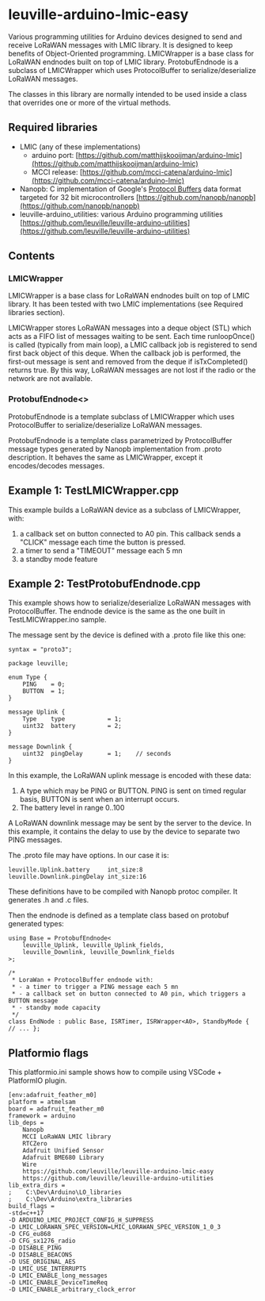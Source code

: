 # leuville-arduino-lmic-easy
Various programming utilities for Arduino devices designed to send and receive LoRaWAN messages with LMIC library. It is designed to keep benefits of Object-Oriented programming.
LMICWrapper is a base class for LoRaWAN endnodes built on top of LMIC library.
ProtobufEndnode is a subclass of LMICWrapper which uses ProtocolBuffer to serialize/deserialize LoRaWAN messages.

The classes in this library are normally intended to be used inside a class that overrides one or more of the virtual methods.

## Required libraries


 - LMIC (any of these implementations)
	 - arduino port: [https://github.com/matthijskooijman/arduino-lmic](https://github.com/matthijskooijman/arduino-lmic)
	 - MCCI release: [https://github.com/mcci-catena/arduino-lmic](https://github.com/mcci-catena/arduino-lmic)
 - Nanopb: C implementation of Google's [Protocol Buffers](http://code.google.com/apis/protocolbuffers/) data format targeted for 32 bit microcontrollers [https://github.com/nanopb/nanopb](https://github.com/nanopb/nanopb)
 - leuville-arduino_utilities: various Arduino programming utilities [https://github.com/leuville/leuville-arduino-utilities](https://github.com/leuville/leuville-arduino-utilities)

## Contents

### LMICWrapper
LMICWrapper is a base class for LoRaWAN endnodes built on top of LMIC library. It has been tested with two LMIC implementations (see Required libraries section).

LMICWrapper stores LoRaWAN messages into a deque object (STL) which acts as a FIFO list of messages waiting to be sent. Each time runloopOnce() is called (typically from main loop), a LMIC callback job is registered to send first back object of this deque. When the callback job is performed, the first-out message is sent and removed from the deque if isTxCompleted() returns true. By this way, LoRaWAN messages are not lost if the radio or the network are not available.

### ProtobufEndnode<>
ProtobufEndnode is a template subclass of LMICWrapper which uses ProtocolBuffer to serialize/deserialize LoRaWAN messages.

ProtobufEndnode is a template class parametrized by ProtocolBuffer message types generated by Nanopb implementation from .proto description. It behaves the same as LMICWrapper, except it encodes/decodes messages.

## Example 1: TestLMICWrapper.cpp
This example builds a LoRaWAN device as a subclass of LMICWrapper, with:

 1. a callback set on button connected to A0 pin. This callback sends a "CLICK" message each time the button is pressed.
 2. a timer to send a "TIMEOUT" message each 5 mn
 3. a standby mode feature

 ## Example 2: TestProtobufEndnode.cpp
This example shows how to serialize/deserialize LoRaWAN messages with ProtocolBuffer.
The endnode device is the same as the one built in TestLMICWrapper.ino sample.

The message sent by the device is defined with a .proto file like this one:

    syntax = "proto3";
    
    package leuville;
    
    enum Type {
    	PING 	= 0;
    	BUTTON 	= 1;
    }
    
    message Uplink {		
    	Type	type			= 1;
    	uint32	battery 		= 2;
    }
    
    message Downlink {
    	uint32	pingDelay		= 1;	// seconds
    }
In this example, the LoRaWAN uplink message is encoded with these data:

 1. A type which may be PING or BUTTON. PING is sent on timed regular basis, BUTTON is sent when an interrupt occurs.
 2. The battery level in range 0..100

A LoRaWAN downlink message may be sent by the server to the device. In this example, it contains the delay to use by the device to separate two PING messages.

The .proto file may have options. In our case it is:

    leuville.Uplink.battery		int_size:8
    leuville.Downlink.pingDelay	int_size:16

These definitions have to be compiled with Nanopb protoc compiler. It generates .h and .c files.

Then the endnode is defined as a template class based on protobuf generated types:

    using Base = ProtobufEndnode<
    	leuville_Uplink, leuville_Uplink_fields,
    	leuville_Downlink, leuville_Downlink_fields
    >;
    
    /*
     * LoraWan + ProtocolBuffer endnode with:
     * - a timer to trigger a PING message each 5 mn
     * - a callback set on button connected to A0 pin, which triggers a BUTTON message
     * - standby mode capacity
     */
    class EndNode : public Base, ISRTimer, ISRWrapper<A0>, StandbyMode { // ... };
    
## Platformio flags

This platformio.ini sample shows how to compile using VSCode + PlatformIO plugin.

    [env:adafruit_feather_m0]
    platform = atmelsam
    board = adafruit_feather_m0
    framework = arduino
    lib_deps = 
        Nanopb
        MCCI LoRaWAN LMIC library
        RTCZero
        Adafruit Unified Sensor
        Adafruit BME680 Library
        Wire
        https://github.com/leuville/leuville-arduino-lmic-easy
        https://github.com/leuville/leuville-arduino-utilities
    lib_extra_dirs = 
    ;    C:\Dev\Arduino\LO_libraries
    ;    C:\Dev\Arduino\extra_libraries
    build_flags =
	-std=c++17
	-D ARDUINO_LMIC_PROJECT_CONFIG_H_SUPPRESS
	-D LMIC_LORAWAN_SPEC_VERSION=LMIC_LORAWAN_SPEC_VERSION_1_0_3
	-D CFG_eu868
	-D CFG_sx1276_radio
	-D DISABLE_PING
	-D DISABLE_BEACONS
	-D USE_ORIGINAL_AES
	-D LMIC_USE_INTERRUPTS
	-D LMIC_ENABLE_long_messages
	-D LMIC_ENABLE_DeviceTimeReq
	-D LMIC_ENABLE_arbitrary_clock_error
